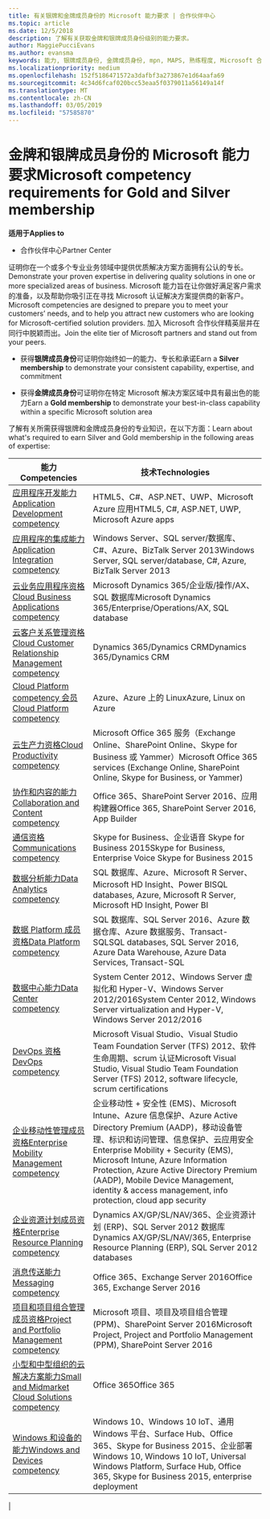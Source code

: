 ```yaml
---
title: 有关银牌和金牌成员身份的 Microsoft 能力要求 | 合作伙伴中心
ms.topic: article
ms.date: 12/5/2018
description: 了解有关获取金牌和银牌成员身份级别的能力要求。
author: MaggiePucciEvans
ms.author: evansma
keywords: 能力, 银牌成员身份, 金牌成员身份, mpn, MAPS, 熟练程度, Microsoft 合作伙伴网络, 网络成员身份
ms.localizationpriority: medium
ms.openlocfilehash: 152f5186471572a3dafbf3a273867e1d64aafa69
ms.sourcegitcommit: 4c34d6fcaf020bcc53eaa5f0379011a56149a14f
ms.translationtype: MT
ms.contentlocale: zh-CN
ms.lasthandoff: 03/05/2019
ms.locfileid: "57585870"
---
```

# <a name="microsoft-competency-requirements-for-gold-and-silver-membership"></a><span data-ttu-id="4aaf8-104">金牌和银牌成员身份的 Microsoft 能力要求</span><span class="sxs-lookup"><span data-stu-id="4aaf8-104">Microsoft competency requirements for Gold and Silver membership</span></span>

<span data-ttu-id="4aaf8-105">**适用于**</span><span class="sxs-lookup"><span data-stu-id="4aaf8-105">**Applies to**</span></span>

- <span data-ttu-id="4aaf8-106">合作伙伴中心</span><span class="sxs-lookup"><span data-stu-id="4aaf8-106">Partner Center</span></span>

<span data-ttu-id="4aaf8-107">证明你在一个或多个专业业务领域中提供优质解决方案方面拥有公认的专长。</span><span class="sxs-lookup"><span data-stu-id="4aaf8-107">Demonstrate your proven expertise in delivering quality solutions in one or more specialized areas of business.</span></span> <span data-ttu-id="4aaf8-108">Microsoft 能力旨在让你做好满足客户需求的准备，以及帮助你吸引正在寻找 Microsoft 认证解决方案提供商的新客户。</span><span class="sxs-lookup"><span data-stu-id="4aaf8-108">Microsoft competencies are designed to prepare you to meet your customers’ needs, and to help you attract new customers who are looking for Microsoft-certified solution providers.</span></span> <span data-ttu-id="4aaf8-109">加入 Microsoft 合作伙伴精英层并在同行中脱颖而出。</span><span class="sxs-lookup"><span data-stu-id="4aaf8-109">Join the elite tier of Microsoft partners and stand out from your peers.</span></span>

- <span data-ttu-id="4aaf8-110">获得**银牌成员身份**可证明你始终如一的能力、专长和承诺</span><span class="sxs-lookup"><span data-stu-id="4aaf8-110">Earn a **Silver membership** to demonstrate your consistent capability, expertise, and commitment</span></span>

- <span data-ttu-id="4aaf8-111">获得**金牌成员身份**可证明你在特定 Microsoft 解决方案区域中具有最出色的能力</span><span class="sxs-lookup"><span data-stu-id="4aaf8-111">Earn a **Gold membership** to demonstrate your best-in-class capability within a specific Microsoft solution area</span></span>

<span data-ttu-id="4aaf8-112">了解有关所需获得银牌和金牌成员身份的专业知识，在以下方面：</span><span class="sxs-lookup"><span data-stu-id="4aaf8-112">Learn about what's required to earn Silver and Gold membership in the following areas of expertise:</span></span>

<!-- Removed the ISV competency row as per Sarah Hodge on 12/5/18 

[ISV competency](https://partner.microsoft.com/en-us/membership/isv-competency)| Azure, SQL Server 2016,  Dynamics 365, Office 365, Windows Server 2019, System Center 2016|

-->

| <span data-ttu-id="4aaf8-113">能力</span><span class="sxs-lookup"><span data-stu-id="4aaf8-113">Competencies</span></span>  | <span data-ttu-id="4aaf8-114">技术</span><span class="sxs-lookup"><span data-stu-id="4aaf8-114">Technologies</span></span> |
|   ------------------   |   -------   |
| [<span data-ttu-id="4aaf8-115">应用程序开发能力</span><span class="sxs-lookup"><span data-stu-id="4aaf8-115">Application Development competency</span></span>](https://partner.microsoft.com/membership/application-development-competency) | <span data-ttu-id="4aaf8-116">HTML5、C#、ASP.NET、UWP、Microsoft Azure 应用</span><span class="sxs-lookup"><span data-stu-id="4aaf8-116">HTML5, C#, ASP.NET, UWP, Microsoft Azure apps</span></span> |
| [<span data-ttu-id="4aaf8-117">应用程序的集成能力</span><span class="sxs-lookup"><span data-stu-id="4aaf8-117">Application Integration competency</span></span>](https://partner.microsoft.com/membership/application-integration-competency) | <span data-ttu-id="4aaf8-118">Windows Server、SQL server/数据库、C#、Azure、BizTalk Server 2013</span><span class="sxs-lookup"><span data-stu-id="4aaf8-118">Windows Server, SQL server/database, C#, Azure, BizTalk Server 2013</span></span>|
| [<span data-ttu-id="4aaf8-119">云业务应用程序资格</span><span class="sxs-lookup"><span data-stu-id="4aaf8-119">Cloud Business Applications competency</span></span>](https://partner.microsoft.com/membership/cloud-business-applications-competency)| <span data-ttu-id="4aaf8-120">Microsoft Dynamics 365/企业版/操作/AX、SQL 数据库</span><span class="sxs-lookup"><span data-stu-id="4aaf8-120">Microsoft Dynamics 365/Enterprise/Operations/AX, SQL database</span></span> |
| [<span data-ttu-id="4aaf8-121">云客户关系管理资格</span><span class="sxs-lookup"><span data-stu-id="4aaf8-121">Cloud Customer Relationship Management competency</span></span>](https://partner.microsoft.com/membership/cloud-customer-relationship-management-competency)| <span data-ttu-id="4aaf8-122">Dynamics 365/Dynamics CRM</span><span class="sxs-lookup"><span data-stu-id="4aaf8-122">Dynamics 365/Dynamics CRM</span></span> |
| [<span data-ttu-id="4aaf8-123">Cloud Platform competency 会员</span><span class="sxs-lookup"><span data-stu-id="4aaf8-123">Cloud Platform competency</span></span>](https://partner.microsoft.com/membership/cloud-platform-competency)| <span data-ttu-id="4aaf8-124">Azure、Azure 上的 Linux</span><span class="sxs-lookup"><span data-stu-id="4aaf8-124">Azure, Linux on Azure</span></span> |
| [<span data-ttu-id="4aaf8-125">云生产力资格</span><span class="sxs-lookup"><span data-stu-id="4aaf8-125">Cloud Productivity competency</span></span>](https://partner.microsoft.com/membership/cloud-productivity-competency)| <span data-ttu-id="4aaf8-126">Microsoft Office 365 服务（Exchange Online、SharePoint Online、Skype for Business 或 Yammer）</span><span class="sxs-lookup"><span data-stu-id="4aaf8-126">Microsoft Office 365 services (Exchange Online, SharePoint Online, Skype for Business, or Yammer)</span></span>|
| [<span data-ttu-id="4aaf8-127">协作和内容的能力</span><span class="sxs-lookup"><span data-stu-id="4aaf8-127">Collaboration and Content competency</span></span>](https://partner.microsoft.com/membership/collaboration-and-content-competency)| <span data-ttu-id="4aaf8-128">Office 365、SharePoint Server 2016、应用构建器</span><span class="sxs-lookup"><span data-stu-id="4aaf8-128">Office 365, SharePoint Server 2016, App Builder</span></span> |
| [<span data-ttu-id="4aaf8-129">通信资格</span><span class="sxs-lookup"><span data-stu-id="4aaf8-129">Communications competency</span></span>](https://partner.microsoft.com/membership/communications-competency)| <span data-ttu-id="4aaf8-130">Skype for Business、企业语音 Skype for Business 2015</span><span class="sxs-lookup"><span data-stu-id="4aaf8-130">Skype for Business, Enterprise Voice Skype for Business 2015</span></span> |
| [<span data-ttu-id="4aaf8-131">数据分析能力</span><span class="sxs-lookup"><span data-stu-id="4aaf8-131">Data Analytics competency</span></span>](https://partner.microsoft.com/membership/data-analytics-competency)| <span data-ttu-id="4aaf8-132">SQL 数据库、Azure、Microsoft R Server、Microsoft HD Insight、Power BI</span><span class="sxs-lookup"><span data-stu-id="4aaf8-132">SQL databases, Azure, Microsoft R Server, Microsoft HD Insight, Power BI</span></span> |
| [<span data-ttu-id="4aaf8-133">数据 Platform 成员资格</span><span class="sxs-lookup"><span data-stu-id="4aaf8-133">Data Platform competency</span></span>](https://partner.microsoft.com/membership/data-platform-competency)| <span data-ttu-id="4aaf8-134">SQL 数据库、SQL Server 2016、Azure 数据仓库、Azure 数据服务、Transact-SQL</span><span class="sxs-lookup"><span data-stu-id="4aaf8-134">SQL databases, SQL Server 2016, Azure Data Warehouse, Azure Data Services, Transact-SQL</span></span> |
| [<span data-ttu-id="4aaf8-135">数据中心能力</span><span class="sxs-lookup"><span data-stu-id="4aaf8-135">Data Center competency</span></span>](https://partner.microsoft.com/membership/datacenter-competency)| <span data-ttu-id="4aaf8-136">System Center 2012、Windows Server 虚拟化和 Hyper-V、Windows Server 2012/2016</span><span class="sxs-lookup"><span data-stu-id="4aaf8-136">System Center 2012, Windows Server virtualization and Hyper-V, Windows Server 2012/2016</span></span> |
| [<span data-ttu-id="4aaf8-137">DevOps 资格</span><span class="sxs-lookup"><span data-stu-id="4aaf8-137">DevOps competency</span></span>](https://partner.microsoft.com/membership/devops-competency)| <span data-ttu-id="4aaf8-138">Microsoft Visual Studio、Visual Studio Team Foundation Server (TFS) 2012、软件生命周期、scrum 认证</span><span class="sxs-lookup"><span data-stu-id="4aaf8-138">Microsoft Visual Studio, Visual Studio Team Foundation Server (TFS) 2012, software lifecycle, scrum certifications</span></span> |
| [<span data-ttu-id="4aaf8-139">企业移动性管理成员资格</span><span class="sxs-lookup"><span data-stu-id="4aaf8-139">Enterprise Mobility Management competency</span></span>](https://partner.microsoft.com/membership/enterprise-mobility-management-competency)| <span data-ttu-id="4aaf8-140">企业移动性 + 安全性 (EMS)、Microsoft Intune、Azure 信息保护、Azure Active Directory Premium (AADP)，移动设备管理、标识和访问管理、信息保护、云应用安全</span><span class="sxs-lookup"><span data-stu-id="4aaf8-140">Enterprise Mobility + Security (EMS), Microsoft Intune, Azure Information Protection, Azure Active Directory Premium (AADP), Mobile Device Management, identity & access management, info protection, cloud app security</span></span> |
| [<span data-ttu-id="4aaf8-141">企业资源计划成员资格</span><span class="sxs-lookup"><span data-stu-id="4aaf8-141">Enterprise Resource Planning competency</span></span>](https://partner.microsoft.com/membership/enterprise-resource-planning-competency)| <span data-ttu-id="4aaf8-142">Dynamics AX/GP/SL/NAV/365、企业资源计划 (ERP)、SQL Server 2012 数据库</span><span class="sxs-lookup"><span data-stu-id="4aaf8-142">Dynamics AX/GP/SL/NAV/365, Enterprise Resource Planning (ERP), SQL Server 2012 databases</span></span>  |
| [<span data-ttu-id="4aaf8-143">消息传送能力</span><span class="sxs-lookup"><span data-stu-id="4aaf8-143">Messaging competency</span></span>](https://partner.microsoft.com/membership/messaging-competency)| <span data-ttu-id="4aaf8-144">Office 365、Exchange Server 2016</span><span class="sxs-lookup"><span data-stu-id="4aaf8-144">Office 365, Exchange Server 2016</span></span> |
| [<span data-ttu-id="4aaf8-145">项目和项目组合管理成员资格</span><span class="sxs-lookup"><span data-stu-id="4aaf8-145">Project and Portfolio Management competency</span></span>](https://partner.microsoft.com/membership/project-portfolio-management-competency)| <span data-ttu-id="4aaf8-146">Microsoft 项目、项目及项目组合管理 (PPM)、SharePoint Server 2016</span><span class="sxs-lookup"><span data-stu-id="4aaf8-146">Microsoft Project, Project and Portfolio Management (PPM), SharePoint Server 2016</span></span>|
| [<span data-ttu-id="4aaf8-147">小型和中型组织的云解决方案能力</span><span class="sxs-lookup"><span data-stu-id="4aaf8-147">Small and Midmarket Cloud Solutions competency</span></span>](https://partner.microsoft.com/membership/small-midmarket-cloud-solutions-competency)| <span data-ttu-id="4aaf8-148">Office 365</span><span class="sxs-lookup"><span data-stu-id="4aaf8-148">Office 365</span></span> |
| [<span data-ttu-id="4aaf8-149">Windows 和设备的能力</span><span class="sxs-lookup"><span data-stu-id="4aaf8-149">Windows and Devices competency</span></span>](https://partner.microsoft.com/membership/windows-and-devices-competency)| <span data-ttu-id="4aaf8-150">Windows 10、Windows 10 IoT、通用 Windows 平台、Surface Hub、Office 365、Skype for Business 2015、企业部署</span><span class="sxs-lookup"><span data-stu-id="4aaf8-150">Windows 10, Windows 10 IoT, Universal Windows Platform, Surface Hub, Office 365, Skype for Business 2015, enterprise deployment</span></span> |
|